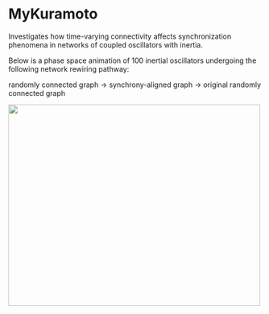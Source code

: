 # MyKuramoto

Investigates how time-varying connectivity affects synchronization phenomena in networks of coupled oscillators with inertia.  

Below is a phase space animation of 100 inertial oscillators undergoing the following network rewiring pathway:

randomly connected graph -> synchrony-aligned graph -> original randomly connected graph

<img src="https://github.com/wqian0/MyKuramoto/blob/master/kura%20(2).gif" width="500" height="400"/>
